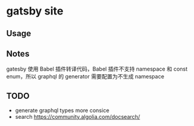 # gatsby site

## Usage

## Notes

gatesby 使用 Babel 插件转译代码，Babel 插件不支持 namespace 和 const enum，所以 graphql 的 generator 需要配置为不生成 namespace

## TODO

- generate graphql types more consice
- search https://community.algolia.com/docsearch/

